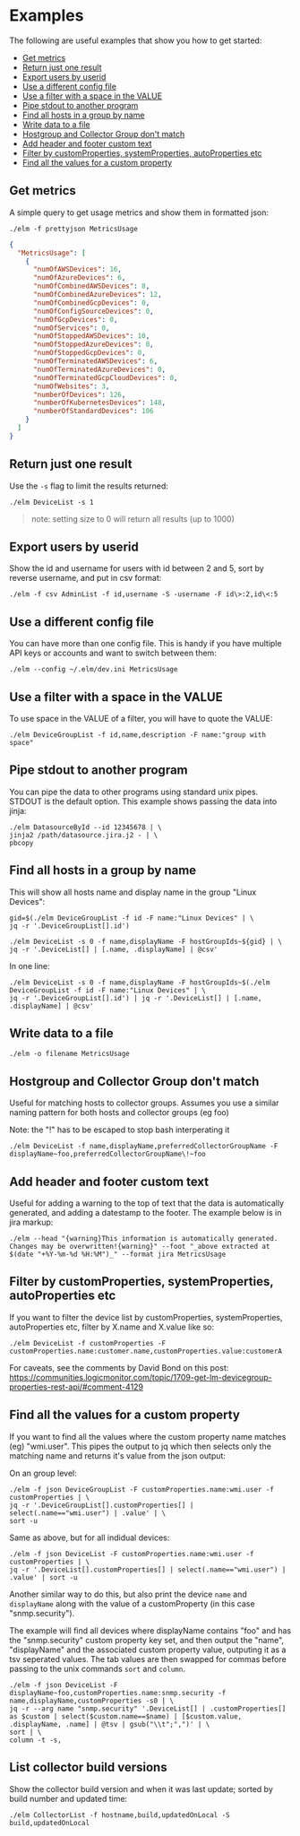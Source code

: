 # Examples

The following are useful examples that show you how to get started:

<!--ts-->
* [Get metrics](#get-metrics)
* [Return just one result](#return-just-one-result)
* [Export users by userid](#export-users-by-userid)
* [Use a different config file](#use-a-different-config-file)
* [Use a filter with a space in the VALUE](#use-a-filter-with-a-space-in-the-value)
* [Pipe stdout to another program](#pipe-stdout-to-another-program)
* [Find all hosts in a group by name](#find-all-hosts-in-a-group-by-name)
* [Write data to a file](#write-data-to-a-file)
* [Hostgroup and Collector Group don't match](#hostgroup-and-collector-group-dont-match)
* [Add header and footer custom text](#add-header-and-footer-custom-text)
* [Filter by customProperties, systemProperties, autoProperties etc](#filter-by-customproperties-systemproperties-autoproperties-etc)
* [Find all the values for a custom property](#find-all-the-values-for-a-custom-property)
<!--te-->

## Get metrics

A simple query to get usage metrics and show them in formatted json:

```shell
./elm -f prettyjson MetricsUsage
```

```json
{
  "MetricsUsage": [
    {
      "numOfAWSDevices": 16,
      "numOfAzureDevices": 6,
      "numOfCombinedAWSDevices": 8,
      "numOfCombinedAzureDevices": 12,
      "numOfCombinedGcpDevices": 0,
      "numOfConfigSourceDevices": 0,
      "numOfGcpDevices": 0,
      "numOfServices": 0,
      "numOfStoppedAWSDevices": 10,
      "numOfStoppedAzureDevices": 0,
      "numOfStoppedGcpDevices": 0,
      "numOfTerminatedAWSDevices": 6,
      "numOfTerminatedAzureDevices": 0,
      "numOfTerminatedGcpCloudDevices": 0,
      "numOfWebsites": 3,
      "numberOfDevices": 126,
      "numberOfKubernetesDevices": 148,
      "numberOfStandardDevices": 106
    }
  ]
}
```

## Return just one result

Use the `-s` flag to limit the results returned:

```shell
./elm DeviceList -s 1
```

> note: setting size to 0 will return all results (up to 1000)

## Export users by userid

Show the id and username for users with id between 2 and 5, sort by
reverse username, and put in csv format:

```shell
./elm -f csv AdminList -f id,username -S -username -F id\>:2,id\<:5
```

## Use a different config file

You can have more than one config file. This is handy if you have
multiple API keys or accounts and want to switch between them:

```shell
./elm --config ~/.elm/dev.ini MetricsUsage
```

## Use a filter with a space in the VALUE

To use space in the VALUE of a filter, you will have to quote the VALUE:

```shell
./elm DeviceGroupList -f id,name,description -F name:"group with space"
```

## Pipe stdout to another program

You can pipe the data to other programs using standard unix pipes.
STDOUT is the default option. This example shows passing the data into
jinja:

```shell
./elm DatasourceById --id 12345678 | \
jinja2 /path/datasource.jira.j2 - | \
pbcopy
```

## Find all hosts in a group by name

This will show all hosts name and display name in the group "Linux Devices":

```shell
gid=$(./elm DeviceGroupList -f id -F name:"Linux Devices" | \
jq -r '.DeviceGroupList[].id')

./elm DeviceList -s 0 -f name,displayName -F hostGroupIds~${gid} | \
jq -r '.DeviceList[] | [.name, .displayName] | @csv'
```

In one line:

```shell
./elm DeviceList -s 0 -f name,displayName -F hostGroupIds~$(./elm DeviceGroupList -f id -F name:"Linux Devices" | \
jq -r '.DeviceGroupList[].id') | jq -r '.DeviceList[] | [.name, .displayName] | @csv'
```

## Write data to a file

```shell
./elm -o filename MetricsUsage
```

## Hostgroup and Collector Group don't match

Useful for matching hosts to collector groups. Assumes you use a similar
naming pattern for both hosts and collector groups (eg foo)

Note: the "!" has to be escaped to stop bash interperating it

```shell
./elm DeviceList -f name,displayName,preferredCollectorGroupName -F displayName~foo,preferredCollectorGroupName\!~foo
```

## Add header and footer custom text

Useful for adding a warning to the top of text that the data is
automatically generated, and adding a datestamp to the footer. The
example below is in jira markup:

```shell
./elm --head "{warning}This information is automatically generated. Changes may be overwritten!{warning}" --foot "_above extracted at $(date "+%Y-%m-%d %H:%M")_" --format jira MetricsUsage
```

## Filter by customProperties, systemProperties, autoProperties etc

If you want to filter the device list by customProperties,
systemProperties, autoProperties etc, filter by X.name and X.value like so:

```shell
./elm DeviceList -f customProperties -F customProperties.name:customer.name,customProperties.value:customerA
```

For caveats, see the comments by David Bond on this post: https://communities.logicmonitor.com/topic/1709-get-lm-devicegroup-properties-rest-api/#comment-4129

## Find all the values for a custom property

If you want to find all the values where the custom property name
matches (eg) "wmi.user". This pipes the output to jq which then selects
only the matching name and returns it's value from the json output:

On an group level:

```shell
./elm -f json DeviceGroupList -F customProperties.name:wmi.user -f customProperties | \
jq -r '.DeviceGroupList[].customProperties[] | select(.name=="wmi.user") | .value' | \
sort -u
```
Same as above, but for all indidual devices:

```shell
./elm -f json DeviceList -F customProperties.name:wmi.user -f customProperties | \
jq -r '.DeviceList[].customProperties[] | select(.name=="wmi.user") | .value' | sort -u
```

Another similar way to do this, but also print the device `name` and
`displayName` along with the value of a customProperty (in this case
"snmp.security").

The example will find all devices where displayName contains "foo"
and has the "snmp.security" custom property key set, and then output
the "name", "displayName" and the associated custom property value,
outputing it as a tsv seperated values. The tab values are then swapped
for commas before passing to the unix commands `sort` and `column`.

```shell
./elm -f json DeviceList -F displayName~foo,customProperties.name:snmp.security -f name,displayName,customProperties -s0 | \
jq -r --arg name "snmp.security" '.DeviceList[] | .customProperties[] as $custom | select($custom.name==$name) | [$custom.value, .displayName, .name] | @tsv | gsub("\\t";",")' | \
sort | \
column -t -s,
```

## List collector build versions

Show the collector build version and when it was last update; sorted by build number and updated time:

```shell
./elm CollectorList -f hostname,build,updatedOnLocal -S build,updatedOnLocal
```

